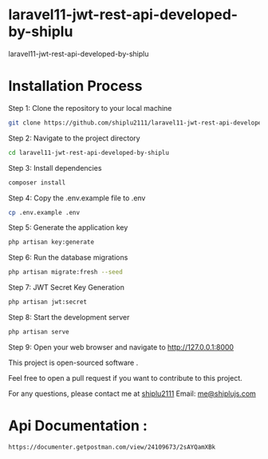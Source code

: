 # laravel11-jwt-rest-api-developed-by-shiplu
 laravel11-jwt-rest-api-developed-by-shiplu

# Installation Process
Step 1: Clone the repository to your local machine

```bash
git clone https://github.com/shiplu2111/laravel11-jwt-rest-api-developed-by-shiplu.git
```

Step 2: Navigate to the project directory

```bash
cd laravel11-jwt-rest-api-developed-by-shiplu
```

Step 3: Install dependencies

```bash
composer install
```

Step 4: Copy the .env.example file to .env

```bash
cp .env.example .env
```

Step 5: Generate the application key

```bash
php artisan key:generate
```

Step 6: Run the database migrations

```bash
php artisan migrate:fresh --seed
```
Step 7: JWT Secret Key Generation

```bash
php artisan jwt:secret
```

Step 8: Start the development server

```bash
php artisan serve
```

Step 9: Open your web browser and navigate to http://127.0.0.1:8000



This project is open-sourced software .

Feel free to open a pull request if you want to contribute to this project.

For any questions, please contact me at [shiplu2111](https://github.com/shiplu2111)
Email: me@shiplujs.com



# Api Documentation :
```url
https://documenter.getpostman.com/view/24109673/2sAYQamXBk
```
